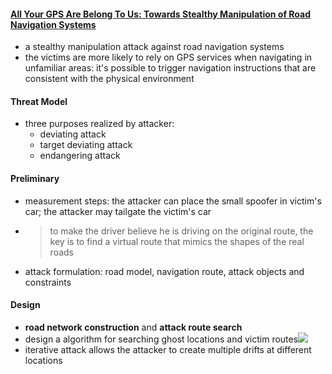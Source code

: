 #### [All Your GPS Are Belong To Us: Towards Stealthy Manipulation of Road Navigation Systems](https://www.microsoft.com/en-us/research/uploads/prod/2018/06/security18gps.pdf)

- a stealthy manipulation attack against road navigation systems
- the victims are more likely to rely on GPS services when navigating in unfamiliar areas: it's possible to trigger navigation instructions that are consistent with the physical environment

#### Threat Model

- three purposes realized by attacker:
  - deviating attack
  - target deviating attack
  - endangering attack

#### Preliminary

- measurement steps: the attacker can place the small spoofer in victim's car; the attacker may tailgate the victim's car 

- > to make the driver believe he is driving on the original route, the key is to find a virtual route that mimics the shapes of the real roads

- attack formulation: road model, navigation route, attack objects and constraints

#### Design

- **road network construction** and **attack route search**
- design a algorithm for searching ghost locations and victim routes![](42-1.PNG)
- iterative attack allows the attacker to create multiple drifts at different locations